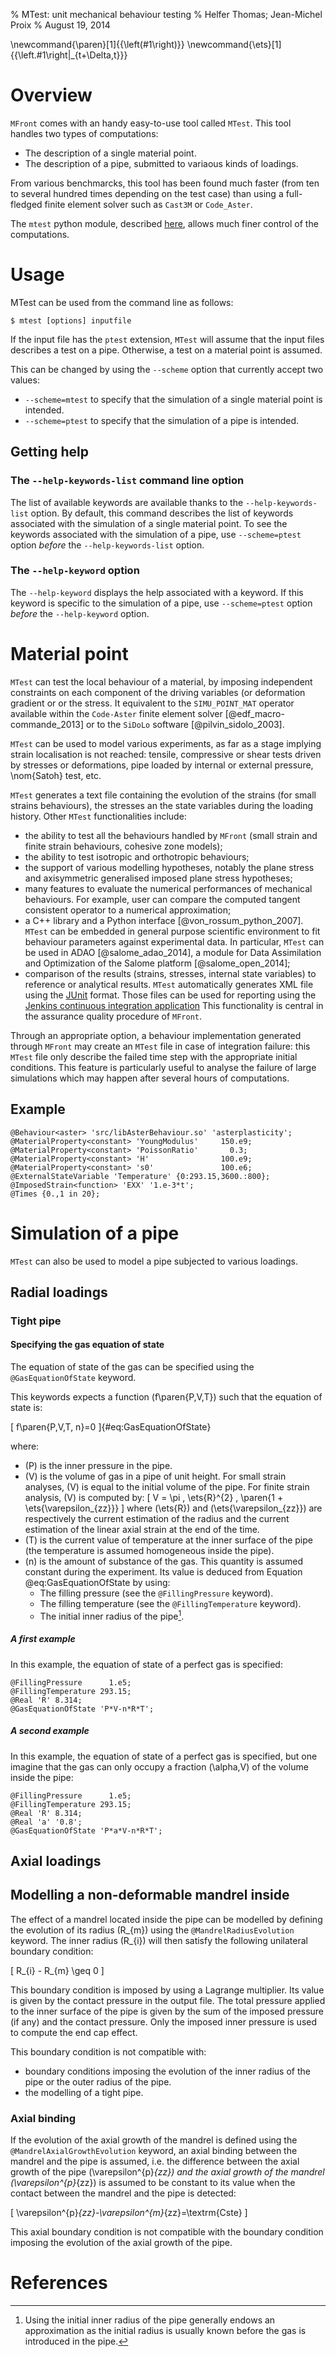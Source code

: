 % MTest: unit mechanical behaviour testing
% Helfer Thomas; Jean-Michel Proix
% August 19, 2014

\newcommand{\paren}[1]{{\left(#1\right)}}
\newcommand{\ets}[1]{{\left.#1\right|_{t+\Delta\,t}}}

# Overview

`MFront` comes with an handy easy-to-use tool called `MTest`. This
tool handles two types of computations:

- The description of a single material point.
- The description of a pipe, submitted to variaous kinds of loadings.

From various benchmarcks, this tool has been found much faster (from
ten to several hundred times depending on the test case) than using a
full-fledged finite element solver such as `Cast3M` or `Code_Aster`.

The `mtest` python module, described [here](mtest-python.html), allows
much finer control of the computations.

# Usage

MTest can be used from the command line as follows:

~~~~{.bash}
$ mtest [options] inputfile
~~~~

If the input file has the `ptest` extension, `MTest` will assume that
the input files describes a test on a pipe. Otherwise, a test on a
material point is assumed.

This can be changed by using the `--scheme` option that currently
accept two values:

- `--scheme=mtest` to specify that the simulation of a single material
  point is intended.
- `--scheme=ptest` to specify that the simulation of a pipe is
  intended.

## Getting help

### The `--help-keywords-list` command line option

The list of available keywords are available thanks to the
`--help-keywords-list` option. By default, this command describes the
list of keywords associated with the simulation of a single material
point.  To see the keywords associated with the simulation of a pipe,
use `--scheme=ptest` option *before* the `--help-keywords-list`
option.

### The `--help-keyword` option

The `--help-keyword` displays the help associated with a keyword. If
this keyword is specific to the simulation of a pipe, use
`--scheme=ptest` option *before* the `--help-keyword` option.

# Material point

`MTest` can test the local behaviour of a material, by imposing
independent constraints on each component of the driving variables (or
deformation gradient or or the stress. It equivalent to the
`SIMU_POINT_MAT` operator available within the `Code-Aster` finite
element solver [@edf_macro-commande_2013] or to the `SiDoLo` software
[@pilvin_sidolo_2003].

`MTest` can be used to model various experiments, as far as a stage
implying strain localisation is not reached: tensile, compressive or
shear tests driven by stresses or deformations, pipe loaded by
internal or external pressure, \nom{Satoh} test, etc.

`MTest` generates a text file containing the evolution of the strains
(for small strains behaviours), the stresses an the state variables
during the loading history. Other `MTest` functionalities include:

- the ability to test all the behaviours handled by `MFront` (small
  strain and finite strain behaviours, cohesive zone models);
-  the ability to test isotropic and orthotropic behaviours;
-  the support of various modelling hypotheses, notably the plane
  stress and axisymmetric generalised imposed plane stress
  hypotheses;
-  many features to evaluate the numerical performances of
  mechanical behaviours. For example, user can compare the computed
  tangent consistent operator to a numerical approximation;
- a C++ library and a Python interface
  [@von_rossum_python_2007]. `MTest` can be embedded in general purpose
  scientific environment to fit behaviour parameters against
  experimental data. In particular, `MTest` can be used in ADAO
  [@salome_adao_2014], a module for Data Assimilation and Optimization
  of the Salome platform [@salome_open_2014];
- comparison of the results (strains, stresses, internal state
  variables) to reference or analytical results. `MTest` automatically
  generates XML file using the [JUnit](http://junit.org) format. Those
  files can be used for reporting using the
  [Jenkins continuous integration application](http://jenkins-ci.org/)
  This functionality is central in the assurance quality procedure of
  `MFront`.

Through an appropriate option, a behaviour implementation generated
through `MFront` may create an `MTest` file in case of integration
failure: this `MTest` file only describe the failed time step with
the appropriate initial conditions. This feature is particularly
useful to analyse the failure of large simulations which may happen
after several hours of computations.

## Example

~~~~ {#MTestPlasticity .cpp .numberLines}
@Behaviour<aster> 'src/libAsterBehaviour.so' 'asterplasticity';
@MaterialProperty<constant> 'YoungModulus'     150.e9;
@MaterialProperty<constant> 'PoissonRatio'       0.3;
@MaterialProperty<constant> 'H'                100.e9;
@MaterialProperty<constant> 's0'               100.e6;
@ExternalStateVariable 'Temperature' {0:293.15,3600.:800};
@ImposedStrain<function> 'EXX' '1.e-3*t';
@Times {0.,1 in 20};
~~~~~~~~~~~~~~~~~~~~~~~~~~~~~~~~~~~~~~~~~~~~~~~~~

# Simulation of a pipe

`MTest` can also be used to model a pipe subjected to various loadings.

## Radial loadings

### Tight pipe

#### Specifying the gas equation of state

The equation of state of the gas can be specified using the
`@GasEquationOfState` keyword.

This keywords expects a function \(f\paren{P,V,T}\) such that the
equation of state is:

\[
f\paren{P,V,T, n}=0
\]{#eq:GasEquationOfState}

where:

- \(P\) is the inner pressure in the pipe.
- \(V\) is the volume of gas in a pipe of unit height. For small strain
  analyses, \(V\) is equal to the initial volume of the pipe. For finite
  strain analysis, \(V\) is computed by:
  \[
  V = \pi \, \ets{R}^{2} \, \paren{1 + \ets{\varepsilon_{zz}}}
  \]
  where \(\ets{R}\) and \(\ets{\varepsilon_{zz}}\) are respectively the
  current estimation of the radius and the current estimation of the
  linear axial strain at the end of the time.
- \(T\) is the current value of temperature at the inner surface of the
  pipe (the temperature is assumed homogeneous inside the pipe).
- \(n\) is the amount of substance of the gas. This quantity is assumed
  constant during the experiment. Its value is deduced from Equation
  @eq:GasEquationOfState by using:
  - The filling pressure (see the `@FillingPressure` keyword).
  - The filling temperature (see the `@FillingTemperature` keyword).
  - The initial inner radius of the pipe[^1].

[^1]: Using the initial inner radius of the pipe generally endows an
  approximation as the initial radius is usually known before the gas is
  introduced in the pipe.

##### A first example

In this example, the equation of state of a perfect gas is specified:

~~~~{.cxx}
@FillingPressure      1.e5;
@FillingTemperature 293.15;
@Real 'R' 8.314;
@GasEquationOfState 'P*V-n*R*T';
~~~~

##### A second example

In this example, the equation of state of a perfect gas is specified,
but one imagine that the gas can only occupy a fraction \(\alpha\,V\) of
the volume inside the pipe:

~~~~{.cxx}
@FillingPressure      1.e5;
@FillingTemperature 293.15;
@Real 'R' 8.314;
@Real 'a' '0.8';
@GasEquationOfState 'P*a*V-n*R*T';
~~~~

## Axial loadings

## Modelling a non-deformable mandrel inside 

The effect of a mandrel located inside the pipe can be modelled by
defining the evolution of its radius \(R_{m}\) using the
`@MandrelRadiusEvolution` keyword. The inner radius \(R_{i}\) will then
satisfy the following unilateral boundary condition:

\[
R_{i} - R_{m} \geq 0
\]

This boundary condition is imposed by using a Lagrange multiplier. Its
value is given by the contact pressure in the output file. The total
pressure applied to the inner surface of the pipe is given by the sum of
the imposed pressure (if any) and the contact pressure. Only the imposed
inner pressure is used to compute the end cap effect.

This boundary condition is not compatible with:

- boundary conditions imposing the evolution of the inner radius of the
  pipe or the outer radius of the pipe.
- the modelling of a tight pipe. 

### Axial binding

If the evolution of the axial growth of the mandrel is defined using the
`@MandrelAxialGrowthEvolution` keyword, an axial binding between the
mandrel and the pipe is assumed, i.e. the difference between the axial
growth of the pipe \(\varepsilon^{p}_{zz}\) and the axial growth of the
mandrel \(\varepsilon^{p}_{zz}\) is assumed to be constant to its value
when the contact between the mandrel and the pipe is detected:

\[
\varepsilon^{p}_{zz}-\varepsilon^{m}_{zz}=\textrm{Cste}
\]

This axial boundary condition is not compatible with the boundary
condition imposing the evolution of the axial growth of the pipe.

# References

<!-- Local IspellDict: english -->
